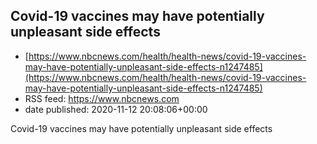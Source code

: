 ## Covid-19 vaccines may have potentially unpleasant side effects
 - [https://www.nbcnews.com/health/health-news/covid-19-vaccines-may-have-potentially-unpleasant-side-effects-n1247485](https://www.nbcnews.com/health/health-news/covid-19-vaccines-may-have-potentially-unpleasant-side-effects-n1247485)
 - RSS feed: https://www.nbcnews.com
 - date published: 2020-11-12 20:08:06+00:00

Covid-19 vaccines may have potentially unpleasant side effects

